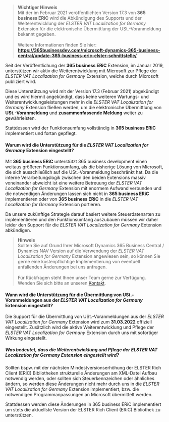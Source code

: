 >**Wichtiger Hinweis**<br>Mit der im Februar 2021 veröffentlichten Version 17.3 von **365 business ERiC** wird die Abkündigung des Supports und der Weiterentwicklung der *ELSTER VAT Localization for Germany* Extension für die elektronische Übermittlung der USt.-Voranmeldung bekannt gegeben.<br><br>Weitere Informationen finden Sie hier: **https://365businessdev.com/microsoft-dynamics-365-business-central/update-365-business-eric-elster-schnittstelle/** 

Seit der Veröffentlichung der **365 business ERiC** Extension, im Januar 2019, unterstützen wir aktiv die Weiterentwicklung mit Microsoft zur Pflege der *ELSTER VAT Localization for Germany* Extension, welche durch Microsoft publiziert wird.

Diese Unterstützung wird mit der Version 17.3 (Februar 2021) abgekündigt und es wird hiermit angekündigt, dass keine weiteren Wartungs- und Weiterentwicklungsleistungen mehr in die *ELSTER VAT Localization for Germany* Extension fließen werden, um die elektronische Übermittlung von **USt.-Voranmeldung** und **zusammenfassende Meldung** weiter zu gewährleisten.

Stattdessen wird der Funktionsumfang vollständig in **365 business ERiC** implementiert und fortan gepflegt.

#### Warum wird die Unterstützung für die *ELSTER VAT Localization for Germany* Extension eingestellt?

Mit **365 business ERiC** unterstützt 365 business development einen weitaus größeren Funktionsumfang, als die bisherige Lösung von Microsoft, die sich ausschließlich auf die USt.-Voranmeldung beschränkt hat.
Da die interne Verarbeitungslogik zwischen den beiden Extensions massiv voneinander abweicht ist eine weitere Betreuung der *ELSTER VAT Localization for Germany* Extension mit enormem Aufwand verbunden und die notwendigen Änderungen lassen sich nicht in **365 business ERiC** implementieren oder von **365 business ERiC** in die *ELSTER VAT Localization for Germany* Extension portieren.

Da unsere zukünftige Strategie darauf basiert weitere Steuerdatenarten zu implementieren und den Funktionsumfang auszubauen müssen wir daher leider den Support für die *ELSTER VAT Localization for Germany* Extension abkündigen.

>**Hinweis**<br>Sollten Sie auf Grund Ihrer Microsoft Dynamics 365 Business Central / Dynamics NAV Version auf die Verwendung der *ELSTER VAT Localization for Germany* Extension angewiesen sein, so können Sie gerne eine kostenpflichtige Implementierung von eventuell anfallenden Änderungen bei uns anfragen.<br><br>Für Rückfragen steht Ihnen unser Team gerne zur Verfügung. Wenden Sie sich bitte an unseren [Kontakt](https://365businessdev.com/kontakt/).

#### Wann wird die Unterstützung für die Übermittlung von USt.-Voranmeldungen aus der *ELSTER VAT Localization for Germany* Extension eingestellt?

Die Support für die Übermittlung von USt.-Voranmeldungen aus der *ELSTER VAT Localization for Germany* Extension wird zum **31.03.2022** offiziell eingestellt. Zusätzlich wird die aktive Weiterentwicklung und Pflege der *ELSTER VAT Localization for Germany* Extension durch uns mit sofortiger Wirkung eingestellt.

##### Was bedeutet, dass die Weiterentwicklung und Pflege der *ELSTER VAT Localization for Germany* Extension eingestellt wird?

Sollten bspw. mit der nächsten Mindestversionserhöhung der ELSTER Rich Client (ERiC) Bibliotheken strukturelle Änderungen am XML-Datei Aufbau notwendig werden, oder sollten sich Steuerkennzeichen oder ähnliches ändern, so werden diese Änderungen nicht mehr durch uns in die *ELSTER VAT Localization for Germany* Extension implementiert, bzw. die notwendigen Programmanpassungen an Microsoft übermittelt werden.

Stattdessen werden diese Änderungen in 365 business ERiC implementiert um stets die aktuellste Version der ELSTER Rich Client (ERiC) Bibliothek zu unterstützen.